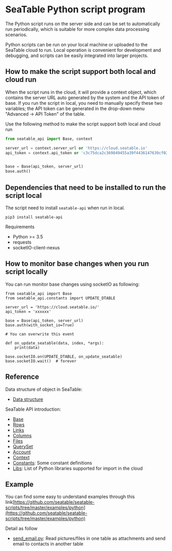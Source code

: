 # SeaTable Python script program

The Python script runs on the server side and can be set to automatically run periodically, which is suitable for more complex data processing scenarios.

Python scripts can be run on your local machine or uploaded to the SeaTable cloud to run. Local operation is convenient for development and debugging, and scripts can be easily integrated into larger projects.

## How to make the script support both local and cloud run

When the script runs in the cloud, it will provide a context object, which contains the server URL auto generated by the system and the API token of base. If you run the script in local, you need to manually specify these two variables; the API token can be generated in the drop-down menu "Advanced -> API Token" of the table.

Use the following method to make the script support both local and cloud run

```Python
from seatable_api import Base, context

server_url = context.server_url or 'https://cloud.seatable.io'
api_token = context.api_token or 'c3c75dca2c369849455a39f4436147639cf02b2d'


base = Base(api_token, server_url)
base.auth()
```

## Dependencies that need to be installed to run the script local

The script need to install `seatable-api` when run in local.

```
pip3 install seatable-api
```

Requirements

* Python >= 3.5
* requests
* socketIO-client-nexus

## How to monitor base changes when you run script locally

You can run monitor base changes using socketIO as following:

```
from seatable_api import Base
from seatable_api.constants import UPDATE_DTABLE

server_url = 'https://cloud.seatable.io/'
api_token = 'xxxxxx'

base = Base(api_token, server_url)
base.auth(with_socket_io=True)

# You can overwrite this event

def on_update_seatable(data, index, *args):
    print(data)

base.socketIO.on(UPDATE_DTABLE, on_update_seatable)
base.socketIO.wait()  # forever
```


## Reference

Data structure of object in SeaTable:

* [Data structure](../data-structure.md)

SeaTable API introduction:

* [Base](base.md)
* [Rows](rows.md)
* [Links](links.md)
* [Columns](columns.md)
* [Files](files.md)
* [QuerySet](queryset.md)
* [Account](account.md)
* [Context](context.md)
* [Constants](constants.md): Some constant definitions
* [Libs](libs.md): List of Python libraries supported for import in the cloud


## Example

You can find some easy to understand examples through this link[https://github.com/seatable/seatable-scripts/tree/master/examples/python](https://github.com/seatable/seatable-scripts/tree/master/examples/python)

Detail as follow

* [send_email.py](https://github.com/seatable/seatable-scripts/tree/master/examples/python/send_email.py): Read pictures/files in one table as attachments and send email to contacts in another table
